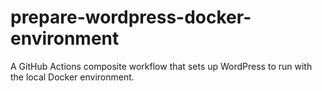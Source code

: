 # prepare-wordpress-docker-environment
A GitHub Actions composite workflow that sets up WordPress to run with the local Docker environment.
